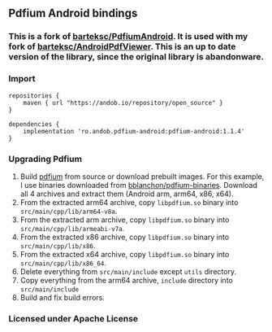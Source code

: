 ## Pdfium Android bindings

### This is a fork of [barteksc/PdfiumAndroid](https://github.com/barteksc/PdfiumAndroid). It is used with my fork of [barteksc/AndroidPdfViewer](https://github.com/barteksc/AndroidPdfViewer). This is an up to date version of the library, since the original library is abandonware.

### Import

```
repositories {
    maven { url "https://andob.io/repository/open_source" }
}
```

```
dependencies {
	implementation 'ro.andob.pdfium-android:pdfium-android:1.1.4'
}
```

### Upgrading Pdfium

1. Build [pdfium](https://pdfium.googlesource.com/pdfium/) from source or download prebuilt images. For this example, I use binaries downloaded from [bblanchon/pdfium-binaries](https://github.com/bblanchon/pdfium-binaries). Download all 4 archives and extract them (Android arm, arm64, x86, x64).
2. From the extracted arm64 archive, copy ``libpdfium.so`` binary into ``src/main/cpp/lib/arm64-v8a``.
3. From the extracted arm archive, copy ``libpdfium.so`` binary into ``src/main/cpp/lib/armeabi-v7a``.
4. From the extracted x86 archive, copy ``libpdfium.so`` binary into ``src/main/cpp/lib/x86``.
5. From the extracted x64 archive, copy ``libpdfium.so`` binary into ``src/main/cpp/lib/x86_64``.
3. Delete everything from ``src/main/include`` except ``utils`` directory.
4. Copy everything from the arm64 archive, ``include`` directory into ``src/main/include``
5. Build and fix build errors.

### Licensed under Apache License
